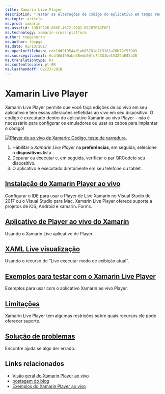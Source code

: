 ```yaml
---
title: Xamarin Live Player
description: "Testar as alterações de código do aplicativo em tempo real em seu dispositivo iOS ou Android"
ms.topic: article
ms.prod: xamarin
ms.assetid: 19B1F126-866E-4672-92D2-BE2B70ACF0F1
ms.technology: xamarin-cross-platform
author: topgenorth
ms.author: toopge
ms.date: 05/10/2017
ms.openlocfilehash: edc1dd9f9544d1ab03781e7f3181a78b72f53909
ms.sourcegitcommit: 6cd40d190abe38edd50fc74331be15324a845a28
ms.translationtype: MT
ms.contentlocale: pt-BR
ms.lasthandoff: 02/27/2018
---
```

# <a name="xamarin-live-player"></a>Xamarin Live Player

Xamarin Live Player permite que você faça edições de ao vivo em seu aplicativo e tem essas alterações refletidas ao vivo em seu dispositivo. O código é executado dentro do aplicativo Xamarin ao vivo Player – não é necessário para configurar os emuladores ou usar os cabos para implantar o código!

[ ![Player de ao vivo de Xamarin: Código, teste de varredura,](images/xamarin-live.png)](images/xamarin-live-sml.png)

1. Habilitar o *Xamarin Live Player* na **preferências**, em seguida, selecione o **dispositivos** lista.
2. Depurar ou executar e, em seguida, verificar o par QRCodeto seu dispositivo.
3. O aplicativo é executado diretamente em seu telefone ou tablet.

## <a name="xamarin-live-player-setupinstallmd"></a>[Instalação do Xamarin Player ao vivo](install.md)

Configurar o IDE para usar o Player de Live Xamarin no Visual Studio de 2017 ou o Visual Studio para Mac. Xamarin Live Player oferece suporte a projetos de iOS, Android e xamarin. Forms.

## <a name="xamarin-live-player-appplayermd"></a>[Aplicativo de Player ao vivo do Xamarin](player.md)

Usando o Xamarin Live aplicativo de Player.

## <a name="xaml-live-previewinglive-viewmd"></a>[XAML Live visualização](live-view.md)

Usando o recurso de "Live executar modo de exibição atual".

## <a name="samples-to-try-with-xamarin-live-playersamplesmd"></a>[Exemplos para testar com o Xamarin Live Player](samples.md)

Exemplos para usar com o aplicativo Xamarin ao vivo Player.

## <a name="limitationslimitationsmd"></a>[Limitações](limitations.md)

Xamarin Live Player tem algumas restrições sobre quais recursos ele pode oferecer suporte.

## <a name="troubleshootingtroubleshootingmd"></a>[Solução de problemas](troubleshooting.md)

Encontre ajuda se algo der errado.


## <a name="related-links"></a>Links relacionados

- [Visão geral do Xamarin Player ao vivo](https://xamarin.com/live)
- [postagem do blog](https://blog.xamarin.com/live-player/)
- [Exemplos do Xamarin Player ao vivo](https://developer.xamarin.com/samples/xamarin-live-player/all/)
